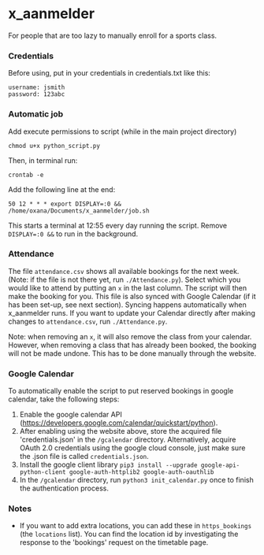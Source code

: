 # x_aanmelder

For people that are too lazy to manually enroll for a sports class.

### Credentials

Before using, put in your credentials in credentials.txt like this:

```
username: jsmith
password: 123abc
```

### Automatic job

Add execute permissions to script (while in the main project directory)

```
chmod u+x python_script.py
```

Then, in terminal run:

```
crontab -e
```

Add the following line at the end:

```
50 12 * * * export DISPLAY=:0 && /home/oxana/Documents/x_aanmelder/job.sh
```

This starts a terminal at 12:55 every day running the script. Remove `DISPLAY=:0 &&` to run in the background.

### Attendance

The file `attendance.csv` shows all available bookings for the next week. (Note: if the file is not there yet,
run `./Attendance.py`). Select which you would like to attend by putting an `x` in the last column. The script will then
make the booking for you. This file is also synced with Google Calendar (if it has been set-up, see next section).
Syncing happens automatically when x_aanmelder runs. If you want to update your Calendar directly after making
changes to `attendance.csv`, run `./Attendance.py`.

Note: when removing an `x`, it will also remove the class from your calendar. However, when removing a class that
has already been booked, the booking will not be made undone. This has to be done manually through the website.


### Google Calendar

To automatically enable the script to put reserved bookings in google calendar, take the following steps:

1. Enable the google calendar API (https://developers.google.com/calendar/quickstart/python).
3. After enabling using the website above, store the acquired file 'credentials.json' in the `/gcalendar` directory.
   Alternatively, acquire OAuth 2.0 credentials using the google cloud console, just make sure the .json file is
   called `credentials.json`.
4. Install the google client
   library `pip3 install --upgrade google-api-python-client google-auth-httplib2 google-auth-oauthlib`
5. In the `/gcalendar` directory, run `python3 init_calendar.py` once to finish the authentication process.

### Notes

- If you want to add extra locations, you can add these in `https_bookings` (the `locations` list). You can find the
  location id by investigating the response to the 'bookings' request on the timetable page.


